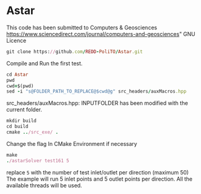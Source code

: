 # Astar

This code has been submitted to Computers & Geosciences https://www.sciencedirect.com/journal/computers-and-geosciences"
GNU Licence
```rb
git clone https://github.com/REDD-PoliTO/Astar.git
```

Compile and Run the first test. 

```rb
cd Astar
pwd
cwd=$(pwd)
sed -i "s@FOLDER_PATH_TO_REPLACE@$cwd@g" src_headers/auxMacros.hpp
```
src_headers/auxMacros.hpp: INPUTFOLDER has been modified with the current folder.

```rb
mkdir build
cd build
cmake ../src_exe/ .
```
Change the flag In CMake Environment if necessary
```rb
make
./astarSolver test161 5
```

replace ``` 5 ``` with the number of test inlet/outlet per direction (maximum 50)
The example will run 5 inlet points and 5 outlet points per direction. All the available threads will be used.
